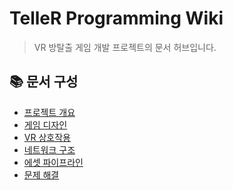 ﻿# TelleR Programming Wiki

> VR 방탈출 게임 개발 프로젝트의 문서 허브입니다.

## 📚 문서 구성

- [프로젝트 개요](overview.md)
- [게임 디자인](game-design.md)
- [VR 상호작용](vr-interaction.md)
- [네트워크 구조](network-architecture.md)
- [에셋 파이프라인](asset-pipeline.md)
- [문제 해결](troubleshooting.md)

